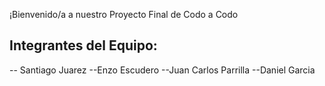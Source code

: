 ¡Bienvenido/a a nuestro Proyecto Final de Codo a Codo

## Integrantes del Equipo:

-- Santiago Juarez
--Enzo Escudero
--Juan Carlos Parrilla
--Daniel Garcia


